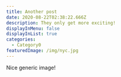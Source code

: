 ```yaml
---
title: Another post
date: 2020-08-22T02:38:22.666Z
description: They only get more exciting!
displayInMenu: false
displayInList: true
categories:
  - Category0
featuredImage: /img/nyc.jpg
---
```

Nice generic image!